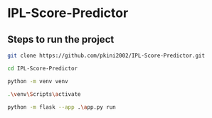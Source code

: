 # IPL-Score-Predictor

## Steps to run the project

```bash
git clone https://github.com/pkini2002/IPL-Score-Predictor.git
```

```bash
cd IPL-Score-Predictor
```

```bash
python -m venv venv
```

```bash
.\venv\Scripts\activate
```

```bash
python -m flask --app .\app.py run
```
